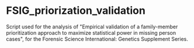# FSIG_priorization_validation

Script used for the analysis of "Empirical validation of a family-member prioritization approach to maximize statistical power in missing person cases", for the Forensic Science International: Genetics Supplement Series. 
